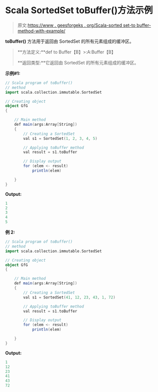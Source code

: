 # Scala SortedSet toBuffer()方法示例

> 原文:[https://www . geesforgeks . org/Scala-sorted set-to buffer-method-with-example/](https://www.geeksforgeeks.org/scala-sortedset-tobuffer-method-with-example/)

**toBuffer()** 方法用于返回由 SortedSet 的所有元素组成的缓冲区。

> **方法定义:**def to Buffer【B】>:A:Buffer【B】
> 
> **返回类型:**它返回由 SortedSet 的所有元素组成的缓冲区。

**示例#1:**

```scala
// Scala program of toBuffer() 
// method 
import scala.collection.immutable.SortedSet 

// Creating object 
object GfG 
{ 

    // Main method 
    def main(args:Array[String]) 
    { 
        // Creating a SortedSet 
        val s1 = SortedSet(1, 2, 3, 4, 5) 

        // Applying toBuffer method 
        val result = s1.toBuffer

        // Display output
        for (elem <- result)
            println(elem)

    } 
} 
```

**Output:**

```scala
1
2
3
4
5

```

**例 2:**

```scala
// Scala program of toBuffer() 
// method 
import scala.collection.immutable.SortedSet 

// Creating object 
object GfG 
{ 

    // Main method 
    def main(args:Array[String]) 
    { 
        // Creating a SortedSet 
        val s1 = SortedSet(41, 12, 23, 43, 1, 72) 

        // Applying toBuffer method 
        val result = s1.toBuffer

        // Display output
        for (elem <- result)
            println(elem)

    } 
} 
```

**Output:**

```scala
1
12
23
41
43
72

```